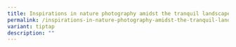 ```yaml
---
title: Inspirations in nature photography amidst the tranquil landscapes
permalink: /inspirations-in-nature-photography-amidst-the-tranquil-landscapes/
variant: tiptap
description: ""
---
```

